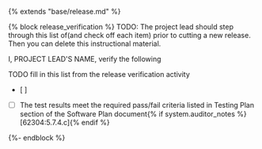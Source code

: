 {% extends "base/release.md" %}

{% block release_verification %}
TODO: The project lead should step through this list of(and check off each item) prior to cutting a new release.  Then you can delete this instructional material.

I, PROJECT LEAD'S NAME, verify the following

TODO fill in this list from the release verification activity
- [ ] 
- [ ] The test results meet the required pass/fail criteria listed in Testing Plan section of the Software Plan document{% if system.auditor_notes %}[62304:5.7.4.c]{% endif %}


{%- endblock %}
